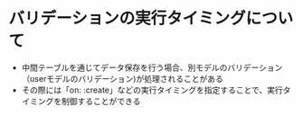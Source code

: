 # バリデーションの実行タイミングについて
- 中間テーブルを通じてデータ保存を行う場合、別モデルのバリデーション（userモデルのバリデーション)が処理されることがある
- その際には「on: :create」などの実行タイミングを指定することで、実行タイミングを制御することができる

